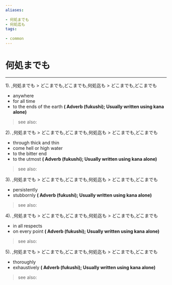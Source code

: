 ```yaml
---
aliases:
    
- 何処までも
- 何処迄も
tags:
    
- common
---
```


# 何処までも
---
1).
,何処までも > どこまでも,どこまでも,何処迄も > どこまでも,どこまでも

- anywhere
- for all time
- to the ends of the earth
**( Adverb (fukushi); Usually written using kana alone)**
> see also: 
            
2).
,何処までも > どこまでも,どこまでも,何処迄も > どこまでも,どこまでも

- through thick and thin
- come hell or high water
- to the bitter end
- to the utmost
**( Adverb (fukushi); Usually written using kana alone)**
> see also: 
            
3).
,何処までも > どこまでも,どこまでも,何処迄も > どこまでも,どこまでも

- persistently
- stubbornly
**( Adverb (fukushi); Usually written using kana alone)**
> see also: 
            
4).
,何処までも > どこまでも,どこまでも,何処迄も > どこまでも,どこまでも

- in all respects
- on every point
**( Adverb (fukushi); Usually written using kana alone)**
> see also: 
            
5).
,何処までも > どこまでも,どこまでも,何処迄も > どこまでも,どこまでも

- thoroughly
- exhaustively
**( Adverb (fukushi); Usually written using kana alone)**
> see also: 
            
